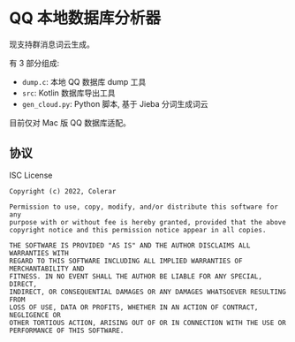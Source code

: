 # QQ 本地数据库分析器

现支持群消息词云生成。

有 3 部分组成:

- `dump.c`: 本地 QQ 数据库 dump 工具
- `src`: Kotlin 数据库导出工具
- `gen_cloud.py`: Python 脚本, 基于 Jieba 分词生成词云 

目前仅对 Mac 版 QQ 数据库适配。

## 协议

ISC License

```
Copyright (c) 2022, Colerar

Permission to use, copy, modify, and/or distribute this software for any
purpose with or without fee is hereby granted, provided that the above
copyright notice and this permission notice appear in all copies.

THE SOFTWARE IS PROVIDED "AS IS" AND THE AUTHOR DISCLAIMS ALL WARRANTIES WITH
REGARD TO THIS SOFTWARE INCLUDING ALL IMPLIED WARRANTIES OF MERCHANTABILITY AND
FITNESS. IN NO EVENT SHALL THE AUTHOR BE LIABLE FOR ANY SPECIAL, DIRECT,
INDIRECT, OR CONSEQUENTIAL DAMAGES OR ANY DAMAGES WHATSOEVER RESULTING FROM
LOSS OF USE, DATA OR PROFITS, WHETHER IN AN ACTION OF CONTRACT, NEGLIGENCE OR
OTHER TORTIOUS ACTION, ARISING OUT OF OR IN CONNECTION WITH THE USE OR
PERFORMANCE OF THIS SOFTWARE.
```
